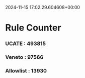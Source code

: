 2024-11-15 17:02:29.604608+00:00
# Rule Counter 
 ### UCATE : 493815

 ### Veneto : 97566

 ### Allowlist : 13930